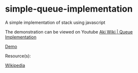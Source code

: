 # simple-queue-implementation
A simple implementation of stack using javascript

The demonstration can be viewed on Youtube
[Aki Wiki | Queue Implementation](https://www.youtube.com/watch?v=2EG3JyEu1lI)

[Demo](https://akkarachaiwangcharoensap.github.io/simple-queue-implementation/)

Resource(s):

[Wikipedia](https://en.wikipedia.org/wiki/Queue_(abstract_data_type))
